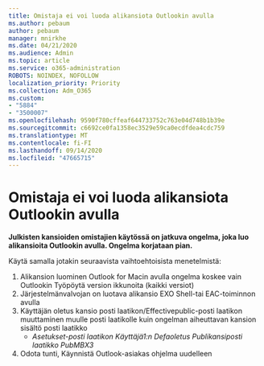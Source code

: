 ```yaml
---
title: Omistaja ei voi luoda alikansiota Outlookin avulla
ms.author: pebaum
author: pebaum
manager: mnirkhe
ms.date: 04/21/2020
ms.audience: Admin
ms.topic: article
ms.service: o365-administration
ROBOTS: NOINDEX, NOFOLLOW
localization_priority: Priority
ms.collection: Adm_O365
ms.custom:
- "5884"
- "3500007"
ms.openlocfilehash: 9590f780cffeaf644733752c763e04d748b1b39e
ms.sourcegitcommit: c6692ce0fa1358ec3529e59ca0ecdfdea4cdc759
ms.translationtype: MT
ms.contentlocale: fi-FI
ms.lasthandoff: 09/14/2020
ms.locfileid: "47665715"
---
```

# <a name="owner-cannot-create-sub-folder-using-outlook"></a>Omistaja ei voi luoda alikansiota Outlookin avulla

**Julkisten kansioiden omistajien käytössä on jatkuva ongelma, joka luo alikansioita Outlookin avulla. Ongelma korjataan pian.**

Käytä samalla jotakin seuraavista vaihtoehtoisista menetelmistä:

1. Alikansion luominen Outlook for Macin avulla ongelma koskee vain Outlookin Työpöytä version ikkunoita (kaikki versiot)
2. Järjestelmänvalvojan on luotava alikansio EXO Shell-tai EAC-toiminnon avulla
3. Käyttäjän oletus kansio posti laatikon/Effectivepublic-posti laatikon muuttaminen muulle posti laatikolle kuin ongelman aiheuttavan kansion sisältö posti laatikko  
    - *Asetukset-posti laatikon Käyttäjä1:n Defaoletus Publikansiposti laatikko PubMBX3*
4. Odota tunti, Käynnistä Outlook-asiakas ohjelma uudelleen